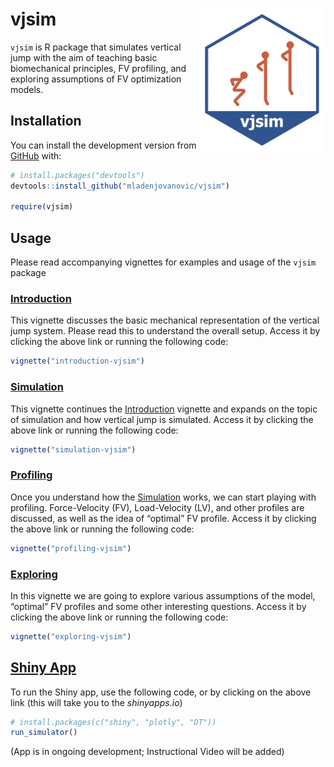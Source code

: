 
<!-- README.md is generated from README.Rmd. Please edit that file -->

# vjsim <img src="man/figures/vjsim-logo.png" align="right" width="200" />

<!-- badges: start -->

<!-- badges: end -->

`vjsim` is R package that simulates vertical jump with the aim of
teaching basic biomechanical principles, FV profiling, and exploring
assumptions of FV optimization models.

## Installation

You can install the development version from
[GitHub](https://github.com/mladenjovanovic/vjsim) with:

``` r
# install.packages("devtools")
devtools::install_github("mladenjovanovic/vjsim")

require(vjsim)
```

## Usage

Please read accompanying vignettes for examples and usage of the `vjsim`
package

### [Introduction](https://mladenjovanovic.github.io/vjsim/articles/introduction-vjsim.html)

This vignette discusses the basic mechanical representation of the
vertical jump system. Please read this to understand the overall setup.
Access it by clicking the above link or running the following code:

``` r
vignette("introduction-vjsim")
```

### [Simulation](https://mladenjovanovic.github.io/vjsim/articles/simulation-vjsim.html)

This vignette continues the
[Introduction](https://mladenjovanovic.github.io/vjsim/articles/introduction-vjsim.html)
vignette and expands on the topic of simulation and how vertical jump is
simulated. Access it by clicking the above link or running the following
code:

``` r
vignette("simulation-vjsim")
```

### [Profiling](https://mladenjovanovic.github.io/vjsim/articles/profiling-vjsim.html)

Once you understand how the
[Simulation](https://mladenjovanovic.github.io/vjsim/articles/simulation-vjsim.html)
works, we can start playing with profiling. Force-Velocity (FV),
Load-Velocity (LV), and other profiles are discussed, as well as the
idea of “optimal” FV profile. Access it by clicking the above link or
running the following code:

``` r
vignette("profiling-vjsim")
```

### [Exploring](https://mladenjovanovic.github.io/vjsim/articles/exploring-vjsim.html)

In this vignette we are going to explore various assumptions of the
model, “optimal” FV profiles and some other interesting questions.
Access it by clicking the above link or running the following code:

``` r
vignette("exploring-vjsim")
```

## [Shiny App](https://athletess.shinyapps.io/shiny-simulator/)

To run the Shiny app, use the following code, or by clicking on the
above link (this will take you to the *shinyapps.io*)

``` r
# install.packages(c("shiny", "plotly", "DT"))
run_simulator()
```

(App is in ongoing development; Instructional Video will be added)
